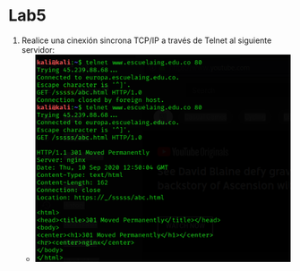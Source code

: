 # Lab5

1. Realice una cinexión sincrona TCP/IP a través de Telnet al siguiente servidor: 
    * ![TCP/IP](./Image/Telnet.png)